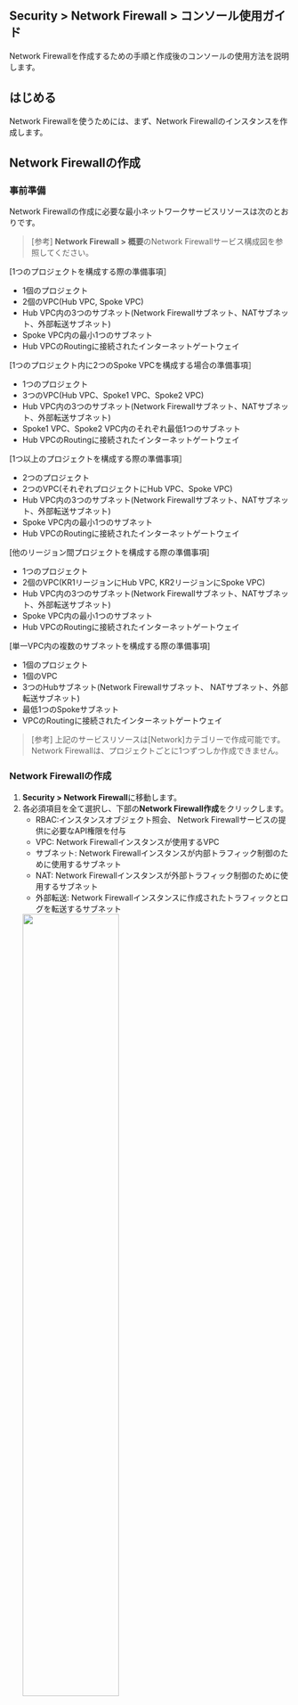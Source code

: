 ## Security > Network Firewall > コンソール使用ガイド

Network Firewallを作成するための手順と作成後のコンソールの使用方法を説明します。

## はじめる

Network Firewallを使うためには、まず、Network Firewallのインスタンスを作成します。

## Network Firewallの作成

### 事前準備

Network Firewallの作成に必要な最小ネットワークサービスリソースは次のとおりです。

> [参考]
> **Network Firewall > 概要**のNetwork Firewallサービス構成図を参照してください。

[1つのプロジェクトを構成する際の準備事項］

* 1個のプロジェクト
* 2個のVPC(Hub VPC, Spoke VPC)
* Hub VPC内の3つのサブネット(Network Firewallサブネット、NATサブネット、外部転送サブネット)
* Spoke VPC内の最小1つのサブネット
* Hub VPCのRoutingに接続されたインターネットゲートウェイ

[1つのプロジェクト内に2つのSpoke VPCを構成する場合の準備事項］ 

* 1つのプロジェクト
* 3つのVPC(Hub VPC、Spoke1 VPC、Spoke2 VPC)
* Hub VPC内の3つのサブネット(Network Firewallサブネット、NATサブネット、外部転送サブネット)
* Spoke1 VPC、Spoke2 VPC内のそれぞれ最低1つのサブネット
* Hub VPCのRoutingに接続されたインターネットゲートウェイ

[1つ以上のプロジェクトを構成する際の準備事項］

* 2つのプロジェクト
* 2つのVPC(それぞれプロジェクトにHub VPC、Spoke VPC)
* Hub VPC内の3つのサブネット(Network Firewallサブネット、NATサブネット、外部転送サブネット)
* Spoke VPC内の最小1つのサブネット
* Hub VPCのRoutingに接続されたインターネットゲートウェイ


[他のリージョン間プロジェクトを構成する際の準備事項]

* 1つのプロジェクト
* 2個のVPC(KR1リージョンにHub VPC, KR2リージョンにSpoke VPC)
* Hub VPC内の3つのサブネット(Network Firewallサブネット、NATサブネット、外部転送サブネット)
* Spoke VPC内の最小1つのサブネット
* Hub VPCのRoutingに接続されたインターネットゲートウェイ


[単一VPC内の複数のサブネットを構成する際の準備事項]

* 1個のプロジェクト
* 1個のVPC
* 3つのHubサブネット(Network Firewallサブネット、 NATサブネット、外部転送サブネット)
* 最低1つのSpokeサブネット
* VPCのRoutingに接続されたインターネットゲートウェイ


> [参考]
> 上記のサービスリソースは[Network]カテゴリーで作成可能です。
> Network Firewallは、プロジェクトごとに1つずつしか作成できません。

### Network Firewallの作成

1. **Security > Network Firewall**に移動します。
2. 各必須項目を全て選択し、下部の**Network Firewall作成**をクリックします。
    * RBAC:インスタンスオブジェクト照会、 Network Firewallサービスの提供に必要なAPI権限を付与
    * VPC: Network Firewallインスタンスが使用するVPC
    * サブネット: Network Firewallインスタンスが内部トラフィック制御のために使用するサブネット
    * NAT: Network Firewallインスタンスが外部トラフィック制御のために使用するサブネット
    * 外部転送: Network Firewallインスタンスに作成されたトラフィックとログを転送するサブネット
    <img src="https://kr1-api-object-storage.nhncloudservice.com/v1/AUTH_2acdfabf4efe4efc8a04c00b348110c9/cdn_origin/prod_nfw/23.12.19/nfw-create.png" height="60%">


> [参考]
> 
>* サブネット、 NAT、外部転送に使用するサブネットはすべて別のサブネットを選択する必要があります。
>   * なるべくNHN Cloudコンソールで作成できる最小単位(28ビット)で作成することを推奨します。
>* Network Firewallが属するVPCのルーティングテーブルにインターネットゲートウェイが接続されている必要があります。
>* Network Firewallインスタンスは、利用可能領域を分離して冗長化を基本的に提供します。
>* Security Groupsとは別のサービスなので、Network Firewallを使用すると、両方のサービスを許可しなければインスタンスにアクセスすることができません。
>* Network Firewallが所有しているCIDR帯域と接続が必要なCIDR帯域は重複してはいけません。
>* **Network > Network Interface**にてVirtual_IPタイプで作成されているIPはNetwork Firewallにて冗長化用途で使用中のため、削除すると通信が遮断される可能性があります。

### 接続設定
> [例]
> Network Firewallが使用するVPC(Hub)は10.0.0.0/24で、Network Firewallと接続が必要なVPC(Spoke)は172.16.0.0/24の場合
1. <strong>Network > Routing</strong> に移動し、Spoke VPCを選択した後、ルーティングテーブルを変更します。
    * Spoke VPCを選択した後、<strong>ルーティングテーブルの変更</strong>をクリックして中央集中型ルーティング(CVR)方式に変更します。
<img src="https://kr1-api-object-storage.nhncloudservice.com/v1/AUTH_2acdfabf4efe4efc8a04c00b348110c9/cdn_origin/prod_nfw/23.12.19/ConnectionSettings1.png" height="65%" />
<br>
<img src="https://kr1-api-object-storage.nhncloudservice.com/v1/AUTH_2acdfabf4efe4efc8a04c00b348110c9/cdn_origin/prod_nfw/23.12.19/ConnectionSettings2.png" height="50%" />
<br>

2. <strong>Network > Peering Gateway</strong> に移動してピアリングを作成します。
    * Spoke VPCが別のプロジェクトの場合、プロジェクトピアリングを作成します。
    * Spoke VPCが別のリージョンの場合、リージョンピアリングを作成します。
    * Spoke VPCが同じプロジェクトの場合、ピアリングを作成します。
        * ピアリングゲートウェイ接続の詳細については、 [ユーザーガイド](https://docs.nhncloud.com/ko/Network/Peering%20Gateway/ko/console-guide/)を参照してください。
<img src="https://kr1-api-object-storage.nhncloudservice.com/v1/AUTH_2acdfabf4efe4efc8a04c00b348110c9/cdn_origin/prod_nfw/23.12.19/ConnectionSettings3.png" height="65%" />
<br>
<img src="https://kr1-api-object-storage.nhncloudservice.com/v1/AUTH_2acdfabf4efe4efc8a04c00b348110c9/cdn_origin/prod_nfw/23.12.19/ConnectionSettings4.png" height="65%" />
<br>

3. <strong>Network > Routing</strong> に移動してHub VPCを選択した後、下記のルーティングを設定します。
    * 対象CIDR: 172.16.0.0/24
    * ゲートウェイ:ピアリング接続後に追加されたピアリングタイプのゲートウェイ
    <img src="https://kr1-api-object-storage.nhncloudservice.com/v1/AUTH_2acdfabf4efe4efc8a04c00b348110c9/cdn_origin/prod_nfw/23.12.19/ConnectionSettings5.png" height="65%" />
<br>

4. <strong>Network > Routing</strong> に移動してSpoke VPCを選択した後、下記のルーティングを設定します。
    * 対象CIDR: 0.0.0.0/0
    * ゲートウェイ：ピアリング接続後に追加したピアリングタイプのゲートウェイ
    <img src="https://kr1-api-object-storage.nhncloudservice.com/v1/AUTH_2acdfabf4efe4efc8a04c00b348110c9/cdn_origin/prod_nfw/23.12.19/ConnectionSettings6.png" height="65%" />
<br>

5. <strong>Network > Peering Gateway</strong> に移動してルーティングを設定します。
    * 作成されたピアリングを選択して**ルート** タブに移動します。
    * **ピア**または**ローカルルートの変更**ボタンを押して、以下のようにルーティングを設定します。
        * 対象CIDR: 0.0.0.0/0
        * ゲートウェイ: NetworkFirewall\_INF\_TRAFFIC\_VIP
        <img src="https://kr1-api-object-storage.nhncloudservice.com/v1/AUTH_2acdfabf4efe4efc8a04c00b348110c9/cdn_origin/prod_nfw/23.12.19/ConnectionSettings7.png" height="65%" />
<br>
<img src="https://kr1-api-object-storage.nhncloudservice.com/v1/AUTH_2acdfabf4efe4efc8a04c00b348110c9/cdn_origin/prod_nfw/23.12.19/ConnectionSettings8.png" height="50%" />

上記のルーティング設定が完了すると、Spoke VPCにあるインスタンスがNetwork Firewallを経由して公認通信をすることができます。 (<strong>Network Firewall > NAT</strong> タブでNATを追加する必要があります)
<br>

***
<br>

**Spoke VPCのサブネットが2つ以上あり、Network Firewallを介してサブネット間のトラフィック制御が必要な場合、**以下のルーティングを追加します。

> [例]
> Spoke VPC(172.16.0.0/24)のサブネットが172.16.0.0/25と172.16.0.128/25の場合

* <strong>Network > Routing</strong> に移動して Spoke VPCを選択した後、下記の2つのルーティングを追加します。
    * 対象CIDR: 172.16.0.0/25と172.16.0.128/25
    * ゲートウェイ:ピアリング接続後に追加されたピアリングタイプのゲートウェイ
    <img src="https://kr1-api-object-storage.nhncloudservice.com/v1/AUTH_2acdfabf4efe4efc8a04c00b348110c9/cdn_origin/prod_nfw/23.12.19/ConnectionSettings9.png" height="65%" />
<br>
<img src="https://kr1-api-object-storage.nhncloudservice.com/v1/AUTH_2acdfabf4efe4efc8a04c00b348110c9/cdn_origin/prod_nfw/23.12.19/ConnectionSettings10.png" height="65%" />
上記のルーティング設定が完了したら、Spoke VPC内にあるサブネット間のNetwork Firewallを経由してプライベート通信をすることができます。 (<strong>Network Firewall > Policy</strong> タブでポリシーを追加する必要があります)
<br>

***
<br>

**Spoke VPCが2つ以上**ある場合は、以下のルーティングを追加します。

> [例]
> Spoke VPC1(172.16.0.0/24)とSpoke VPC2(192.168.0.0/24)の場合
* <strong>Network > Routing</strong> に移動してHub VPCを選択した後、下記の2つのルーティングを追加します。
    * Spoke VPC 1
        * 対象CIDR: 172.16.0.0/24
        * ゲートウェイ: Hub VPCとSpoke VPC1の間に追加されたピアリングタイプのゲートウェイ
    * Spoke VPC 2
        * 対象CIDR: 192.168.0.0/24
        * ゲートウェイ: Hub VPCとSpokr VPC2の間に追加されたピアリングタイプのゲートウェイ
        <img src="https://kr1-api-object-storage.nhncloudservice.com/v1/AUTH_2acdfabf4efe4efc8a04c00b348110c9/cdn_origin/prod_nfw/23.12.19/ConnectionSettings11.png" height="65%" />


> [参考]
> **接続設定**の**5**のようにSpoke VPC2-Hub間のVPCピアリングにもルートの追加設定が必要です。
上記のルーティング設定が完了すると、異なるSpoke VPC間のNetwork Firewallを経由してプライベート通信を行うことができます。 (<strong>Network Firewall > ポリシー</strong>タブでポリシーの追加が必要)
Network Firewallサービス構成図を参考にして、お客様の環境に合わせて接続を設定してください。
<br>

***

Network Firewallの作成と接続設定が完了すると、Network Firewallの様々な機能を活用してアクセス制御を構成できます。
<br>


## ポリシー
Network Firewallインスタンスを作成すると、ポリシー初期ページに移動します。

**ポリシー**タブではNetwork Firewallインスタンスと接続されたVPC間のトラフィックとインバウンド/アウトバウンドトラフィックを制御できるポリシーを管理できます。

### メインページ

* default-denyは必須ポリシーであり、修正や削除ができません。
>[参考]
default-denyポリシーでブロックされたログは、**オプション**タブの基本ブロックポリシーログ設定**を**使用**に変更した後、**ログ**タブで確認できます。

![main_page.PNG](https://kr1-api-object-storage.nhncloudservice.com/v1/AUTH_2acdfabf4efe4efc8a04c00b348110c9/cdn_origin/prod_nfw/23.09.07/main_page_1.png)

### ポリシー追加

* 出発地、目的地、宛先ポートを基にポリシーを追加できます。
    * すでに作成されたオブジェクトを通じて出発地、目的地、宛先ポートを選択します。
* ポリシーの状態(有効化/無効化)と動作(許可/ブロック)、スケジュールを選択してポリシーを追加できます。
* スケジュール機能は、ポリシーの状態を有効にした後に動作します(ポリシーが無効になっている場合、スケジュール機能は適用されません)。
![acl_add.PNG](https://kr1-api-object-storage.nhncloudservice.com/v1/AUTH_2acdfabf4efe4efc8a04c00b348110c9/cdn_origin/prod_nfw/23.09.07/acl_add_1.png)

### ポリシーのコピー

* **コピー**をクリックしてポリシーをコピーできます。
    * コピーされたポリシーは無効になります。


![acl_copy.PNG](https://kr1-api-object-storage.nhncloudservice.com/v1/AUTH_2acdfabf4efe4efc8a04c00b348110c9/cdn_origin/prod_nfw/23.09.07/acl_copy_1.png)


### ポリシーの修正

* **修正**をクリックしてポリシーを修正できます。

![acl_edit.PNG](https://kr1-api-object-storage.nhncloudservice.com/v1/AUTH_2acdfabf4efe4efc8a04c00b348110c9/cdn_origin/prod_nfw/23.09.07/acl_edit_1.png)


### ポリシーの移動

* **移動**をクリックしてポリシーを移動できます。
    * 名前: default-denyポリシーの下には移動できません。

![acl_move.PNG](https://kr1-api-object-storage.nhncloudservice.com/v1/AUTH_2acdfabf4efe4efc8a04c00b348110c9/cdn_origin/prod_nfw/23.09.07/acl_move_1.png)

### ポリシーの削除

* **削除**をクリックしてポリシーを削除できます。
>[注意]
>一度削除したポリシーは復元することができず、 default-denyポリシーは削除できません。

### ポリシーの一括ダウンロード

* ポリシータブに作成されているポリシー全体を一度にダウンロードできます。

### ポリシーの一括登録

* ダウンロードしたテンプレートを使って、ポリシーを一括で登録できます。

![acl_batch.PNG](https://kr1-api-object-storage.nhncloudservice.com/v1/AUTH_2acdfabf4efe4efc8a04c00b348110c9/cdn_origin/prod_nfw/23.09.07/acl_batch_1.png)

## オブジェクト

**オブジェクト**タブでは、ポリシーを作成する時に使用するIPとポートを作成して管理します。

### 追加

必須項目を入力してオブジェクトを作成します。
IPとポートは下記のタイプとプロトコルを追加できます。

* IP
    * タイプ:サブネット、範囲、グループ
* ポート
    * タイプ:ポート、範囲、グループ
    * プロトコル: TCP, UDP, ICMP

### 削除

* **削除**をクリックしてオブジェクトを削除できます。

    * 自動的にNetwork Firewallで生成されたオブジェクトは修正や削除ができません。
>[注意]
>ポリシーで使用中のオブジェクトは削除後、ALLオブジェクトに変更されます。

### オブジェクトの一括ダウンロード

* **オブジェクト**タブに作成されているIPとポートオブジェクト全体をそれぞれ一度にダウンロードできます。

## NAT

**NAT**(ネットワークアドレス変換)タブでは、外部から接続するインスタンスを指定して専用グローバルIPを作成します。

* NATは目的地ベースおよび1:1方式のみを提供します。
* ポートベースのNATは提供しません。
* 作成されたグローバルIPは**Network > Floating IP**で確認できます。

>[参考]
>NATを生成した後、許可ポリシーを追加すると公認通信が可能になります。

### 追加

    * 選択するオブジェクトはあらかじめ作成されている必要があります。
* **確認**を押すと、接続された**NAT前グローバルIP**を確認できます。
    * 作成されたNAT前グローバルIPは任意に変更できません。

![nat_add.PNG](https://kr1-api-object-storage.nhncloudservice.com/v1/AUTH_2acdfabf4efe4efc8a04c00b348110c9/cdn_origin/prod_nfw/23.09.07/nat_add_1.png)

### 削除

* **削除**をクリックして作成されたNATを削除します。
    * 削除後、NAT前グローバルIPは自動的に削除されます。

## ログ

**ログ**タブでは、Network Firewallで作成されたログを検索できます。

### 検索

* トラフィック: Network Firewallを経由する際に、許可またはブロックポリシーによって作成されたトラフィックログを検索します。
    * 照会は1か月単位で最大3か月までの過去のデータのみ検索可能です。
        * 最大保存ログ数は800万個であり、トラフィックの量によって保存されるログの量が変わるため、過去のデータが照会されない場合があります。
    * 別のデータ保存が必要な場合は、**オプション**タブの**ログリモート送信設定**を参照してください。

* Audit:ポリシーの作成および削除など、Network Firewallの変更事項に関するログを検索
    * 照会は最大1か月単位で検索可能で、組織サービスであるCloudTrailでも検索できます。

### Excelダウンロード

* **Excelダウンロード**をクリックしてトラフィックとAuditログの検索結果をダウンロードできます。
    * トラフィックログの最大ダウンロード数は30万件です。

## モニター

**モニター**タブではNetwork Firewallインスタンスの状態をリアルタイムで確認できます。
検索は最大24時間(1日)以内でのみ可能です。

### 検索

* セッション:現在Network Firewallを介して使用するセッションの数量
* ネットワーク使用量:現在Network Firewallを経由するインバウンド/アウトバウンドトラフィック

## オプション

**オプション**タブではNetwork Firewall運営に必要なオプションを設定できます。

### ログ設定

* 基本ブロックポリシーログ設定: Network Firewall作成後に必ず作成される基本ブロックポリシーログを保存するかどうかを選択します。
    * 使用を選択すると、基本ブロックポリシーで作成されたログはトラフィックログから検索できます。
* ログ遠隔転送設定:遠隔地にトラフィックログを保存できるオプションを選択します。
    * syslog:最大2つの遠隔地アドレスにログを保存
    * Object Storage: NHN Cloudで提供するObject Storageサービスでログを保存
    * Log & Crash Search: NHN Cloudが提供するLog&Crash Searchサービスでログを保存

### 一般設定

* NAT設定:NATを使用するかどうかのオプションを設定します。
> [注意]
NAT使用中に**使用しない**に変更した場合、NATタブで設定した情報は全て削除されます。

## サービスの無効化

**プロジェクト管理 > 利用中中のサービス**でNetwork Firewallサービスを無効にできます。

> [無効化前の注意事項］
> 
> * Network Firewallサービスの無効化はパンギョリージョンとピョンチョンリージョンの両方に適用されます。
> 例えば、同じプロジェクトのパンギョリージョンとピョンチョンリージョンの両方でNetwork Firewallサービスを有効にした場合、2つのリージョンのうち1つのNetwork Firewallサービスだけを無効にすることはできません。 (機能改善予定)
